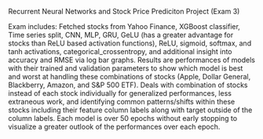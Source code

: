 Recurrent Neural Networks and Stock Price Prediciton Project (Exam 3)

Exam includes: Fetched stocks from Yahoo Finance, XGBoost classifier, Time series split, CNN, MLP, GRU, GeLU (has a greater advantage for stocks than ReLU based activation functions), ReLU, sigmoid, softmax, and tanh activations, categorical_crossentropy, and additional insight into accuracy and RMSE via log bar graphs. Results are performances of models with their trained and validation parameters to show which model is best and worst at handling these combinations of stocks (Apple, Dollar General, Blackberry, Amazon, and S&P 500 ETF). Deals with combination of stocks instead of each stock individually for generalized performances, less extraneous work, and identifying common patterns/shifts within these stocks including their feature column labels along with target outside of the column labels. Each model is over 50 epochs without early stopping to visualize a greater outlook of the performances over each epoch.
